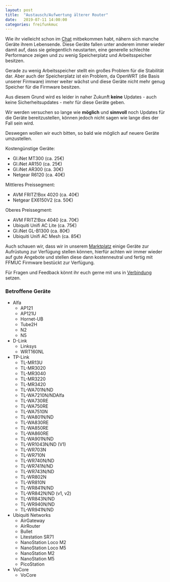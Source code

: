 ```yaml
---
layout: post
title:  "Austausch/Aufwertung älterer Router"
date:   2019-07-11 14:00:00
categories: freifunkmuc
---
```


Wie ihr vielleicht schon im [Chat](https://chat.ffmuc.net) mitbekommen habt, nähern sich manche Geräte ihrem Lebensende. Diese Geräte fallen unter anderem  immer wieder damit auf, dass sie gelegentlich neustarten, eine generelle schlechte Performance zeigen und zu wenig Speicherplatz und Arbeitsspeicher besitzen.

Gerade zu wenig Arbeitsspeicher stellt ein großes Problem für die Stabilität dar. Aber auch der Speicherplatz ist ein Problem, da OpenWRT (die Basis unserer Firmware) immer weiter wächst und diese Geräte nicht mehr genug Speicher für die Firmware besitzen.

Aus diesem Grund wird es leider in naher Zukunft **keine** Updates - auch keine Sicherheitsupdates - mehr für diese Geräte geben.

Wir werden versuchen so lange wie **möglich** und **sinnvoll** noch Updates für die Geräte bereitzustellen, können jedoch nicht sagen wie lange dies der Fall sein wird.

Deswegen wollen wir euch bitten, so bald wie möglich auf neuere Geräte umzustellen.

Kostengünstige Geräte:

* Gl.iNet MT300 (ca. 25€)
* Gl.iNet AR150 (ca. 25€)
* Gl.iNet AR300 (ca. 30€)
* Netgear R6120 (ca. 40€)

Mittleres Preissegment:

* AVM FRITZ!Box 4020 (ca. 40€)
* Netgear EX6150V2 (ca. 50€)

Oberes Preissegment:

* AVM FRITZ!Box 4040 (ca. 70€)
* Ubiquiti Unifi AC Lite (ca. 75€)
* Gl.iNet GL-B1300 (ca. 80€)
* Ubiquiti Unifi AC Mesh (ca. 85€)

Auch schauen wir, dass wir in unserem [Marktplatz](https://ffmuc.net/pad/p/Marktplatz) einige Geräte zur Aufrüstung zur Verfügung stellen können, hierfür achten wir immer wieder auf gute Angebote und stellen diese dann kostenneutral und fertig mit FFMUC Firmware bestückt zur Verfügung.

Für Fragen und Feedback könnt ihr euch gerne mit uns in [Verbindung](https://ffmuc.net/kontakt) setzen.

### Betroffene Geräte

* Alfa
  * AP121
  * AP121U
  * Hornet-UB
  * Tube2H
  * N2
  * N5
* D-Link
  * Linksys
  * WRT160NL
* TP-Link
  * TL-MR13U
  * TL-MR3020
  * TL-MR3040
  * TL-MR3220
  * TL-MR3420
  * TL-WA701N/ND
  * TL-WA7210N/NDAlfa
  * TL-WA730RE
  * TL-WA750RE
  * TL-WA7510N
  * TL-WA801N/ND
  * TL-WA830RE
  * TL-WA850RE
  * TL-WA860RE
  * TL-WA901N/ND
  * TL-WR1043N/ND (V1)
  * TL-WR703N
  * TL-WR710N
  * TL-WR740N/ND
  * TL-WR741N/ND
  * TL-WR743N/ND
  * TL-WR802N
  * TL-WR810N
  * TL-WR841N/ND
  * TL-WR842N/ND (v1, v2)
  * TL-WR843N/ND
  * TL-WR940N/ND
  * TL-WR941N/ND
* Ubiquiti Networks
  * AirGateway
  * AirRouter
  * Bullet
  * Litestation SR71
  * NanoStation Loco M2
  * NanoStation Loco M5
  * NanoStation M2
  * NanoStation M5
  * PicoStation
* VoCore
  * VoCore
